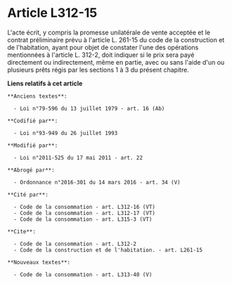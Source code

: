 # Article L312-15

L'acte écrit, y compris la promesse unilatérale de vente acceptée et le contrat préliminaire prévu à l'article L. 261-15 du
code de la construction et de l'habitation, ayant pour objet de constater l'une des opérations mentionnées à l'article L.
312-2, doit indiquer si le prix sera payé directement ou indirectement, même en partie, avec ou sans l'aide d'un ou plusieurs
prêts régis par les sections 1 à 3 du présent chapitre.

**Liens relatifs à cet article**

	**Anciens textes**:

	  - Loi n°79-596 du 13 juillet 1979 - art. 16 (Ab)

	**Codifié par**:

	  - Loi n°93-949 du 26 juillet 1993

	**Modifié par**:

	  - Loi n°2011-525 du 17 mai 2011 - art. 22

	**Abrogé par**:

	  - Ordonnance n°2016-301 du 14 mars 2016 - art. 34 (V)

	**Cité par**:

	  - Code de la consommation - art. L312-16 (VT)
	  - Code de la consommation - art. L312-17 (VT)
	  - Code de la consommation - art. L315-3 (VT)

	**Cite**:

	  - Code de la consommation - art. L312-2
	  - Code de la construction et de l'habitation. - art. L261-15

	**Nouveaux textes**:

	  - Code de la consommation - art. L313-40 (V)
